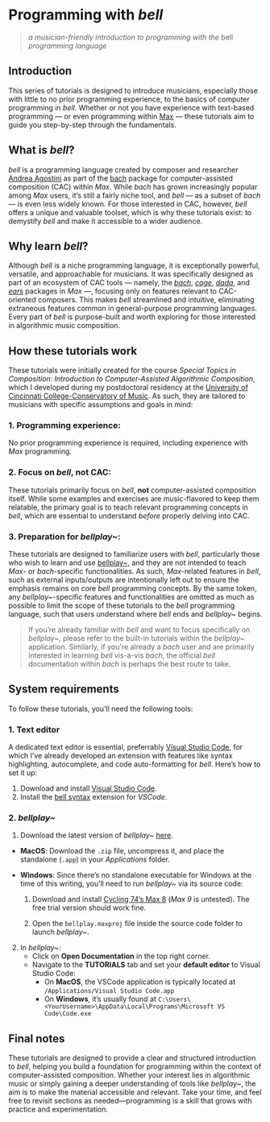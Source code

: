 # Programming with _bell_

> _a musician-friendly introduction to programming with the_ bell _programming language_

## Introduction

This series of tutorials is designed to introduce musicians, especially those with little to no prior programming experience, to the basics of computer programming in _bell_. Whether or not you have experience with text-based programming — or even programming within [Max](https://cycling74.com/) — these tutorials aim to guide you step-by-step through the fundamentals.

## What is _bell_?

_bell_ is a programming language created by composer and researcher [Andrea Agostini](https://www.andreaagostini.eu/) as part of the [bach](https://www.bachproject.net/) package for computer-assisted composition (CAC) within _Max_. While _bach_ has grown increasingly popular among _Max_ users, it’s still a fairly niche tool, and _bell_ — as a subset of _bach_ — is even less widely known. For those interested in CAC, however, _bell_ offers a unique and valuable toolset, which is why these tutorials exist: to demystify _bell_ and make it accessible to a wider audience.

## Why learn _bell_?

Although _bell_ is a niche programming language, it is exceptionally powerful, versatile, and approachable for musicians. It was specifically designed as part of an ecosystem of CAC tools — namely, the _[bach](https://www.bachproject.net/)_, _[cage](https://www.bachproject.net/cage)_, _[dada](https://www.bachproject.net/dada)_, and _[ears](https://www.bachproject.net/ears)_ packages in _Max_ —, focusing only on features relevant to CAC-oriented composers. This makes _bell_ streamlined and intuitive, eliminating extraneous features common in general-purpose programming languages. Every part of _bell_ is purpose-built and worth exploring for those interested in algorithmic music composition.

## How these tutorials work

These tutorials were initially created for the course _Special Topics in Composition: Introduction to Computer-Assisted Algorithmic Composition_, which I developed during my postdoctoral residency at the [University of Cincinnati College-Conservatory of Music](https://ccm.uc.edu/). As such, they are tailored to musicians with specific assumptions and goals in mind:

### 1. Programming experience:

No prior programming experience is required, including experience with _Max_ programming.

### 2. Focus on _bell_, not CAC:

These tutorials primarily focus on _bell_, **not** computer-assisted composition itself. While some examples and exercises are music-flavored to keep them relatable, the primary goal is to teach relevant programming concepts in _bell_, which are essential to understand _before_ properly delving into CAC.

### 3. Preparation for _bellplay~_:

These tutorials are designed to familiarize users with _bell_, particularly those who wish to learn and use [bellplay~](https://github.com/felipetovarhenao/bellplay), and they are not intended to teach _Max_- or _bach_-specific functionalities. As such, _Max_-related features in _bell_, such as external inputs/outputs are intentionally left out to ensure the emphasis remains on core _bell_ programming concepts. By the same token, any _bellplay~_-specific features and functionalities are omitted as much as possible to limit the scope of these tutorials to the _bell_ programming language, such that users understand where _bell_ ends and _bellplay~_ begins.

> If you’re already familiar with _bell_ and want to focus specifically on _bellplay~_, please refer to the built-in tutorials within the _bellplay~_ application. Similarly, if you're already a _bach_ user and are primarily interested in learning _bell_ vis-a-vis _bach_, the official _bell_ documentation within _bach_ is perhaps the best route to take.

## System requirements

To follow these tutorials, you’ll need the following tools:

### 1. Text editor

A dedicated text editor is essential, preferrably [Visual Studio Code](https://code.visualstudio.com/), for which I’ve already developed an extension with features like syntax highlighting, autocomplete, and code auto-formatting for _bell_. Here’s how to set it up:

1. Download and install [Visual Studio Code](https://code.visualstudio.com/).
2. Install the [bell syntax](https://marketplace.visualstudio.com/items?itemName=tovarhenao.bell-syntax) extension for _VSCode_.

### 2. _bellplay~_

1. Download the latest version of _bellplay~_ [here](https://github.com/felipetovarhenao/bellplay/releases/latest).

- **MacOS**: Download the `.zip` file, uncompress it, and place the standalone (`.app`) in your _Applications_ folder.
- **Windows**: Since there’s no standalone executable for Windows at the time of this writing, you’ll need to run _bellplay~_ via its source code:

  1.  Download and install [Cycling 74’s Max 8](https://cycling74.com/downloads/older) (_Max 9_ is untested). The free trial version should work fine.

  2.  Open the `bellplay.maxproj` file inside the source code folder to launch _bellplay~_.

2. In _bellplay~_:
   - Click on **Open Documentation** in the top right corner.
   - Navigate to the **TUTORIALS** tab and set your **default editor** to Visual Studio Code:
     - On **MacOS**, the VSCode application is typically located at `/Applications/Visual Studio Code.app`
     - On **Windows**, it’s usually found at `C:\Users\<YourUsername>\AppData\Local\Programs\Microsoft VS Code\Code.exe`

## Final notes

These tutorials are designed to provide a clear and structured introduction to _bell_, helping you build a foundation for programming within the context of computer-assisted composition. Whether your interest lies in algorithmic music or simply gaining a deeper understanding of tools like _bellplay~_, the aim is to make the material accessible and relevant. Take your time, and feel free to revisit sections as needed—programming is a skill that grows with practice and experimentation.
